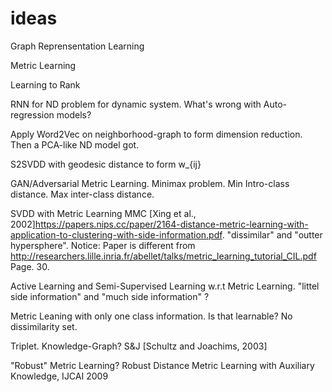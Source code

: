 # ideas
 Graph Reprensentation Learning
 
 Metric Learning
 
 Learning to Rank
 
 RNN for ND problem for dynamic system. What's wrong with Auto-regression models?
 
 Apply Word2Vec on neighborhood-graph to form dimension reduction. Then a PCA-like ND model got.
 
 S2SVDD with geodesic distance to form w_{ij}
 
 GAN/Adversarial Metric Learning. Minimax problem. Min Intro-class distance. Max inter-class distance.
 
 SVDD with Metric Learning MMC [Xing et al., 2002]https://papers.nips.cc/paper/2164-distance-metric-learning-with-application-to-clustering-with-side-information.pdf. "dissimilar" and "outter hypersphere". Notice: Paper is different from http://researchers.lille.inria.fr/abellet/talks/metric_learning_tutorial_CIL.pdf Page. 30.
 
 Active Learning and Semi-Supervised Learning w.r.t Metric Learning. "littel side information" and "much side information" ?
 
 Metric Leaning with only one class information. Is that learnable? No dissimilarity set.
 
 Triplet. Knowledge-Graph? S&J [Schultz and Joachims, 2003]
 
 "Robust" Metric Learning? Robust Distance Metric Learning with Auxiliary Knowledge, IJCAI 2009
